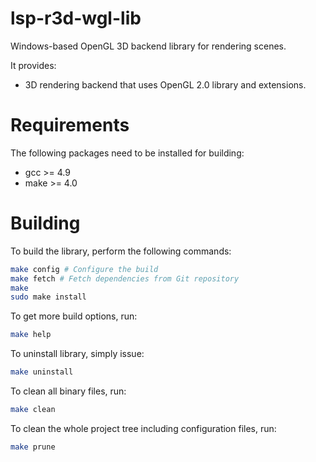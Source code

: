 # lsp-r3d-wgl-lib

Windows-based OpenGL 3D backend library for rendering scenes.

It provides:
* 3D rendering backend that uses OpenGL 2.0 library and extensions.

Requirements
======

The following packages need to be installed for building:

* gcc >= 4.9
* make >= 4.0

Building
======

To build the library, perform the following commands:

```bash
make config # Configure the build
make fetch # Fetch dependencies from Git repository
make
sudo make install
```

To get more build options, run:

```bash
make help
```

To uninstall library, simply issue:

```bash
make uninstall
```

To clean all binary files, run:

```bash
make clean
```

To clean the whole project tree including configuration files, run:

```bash
make prune
```
